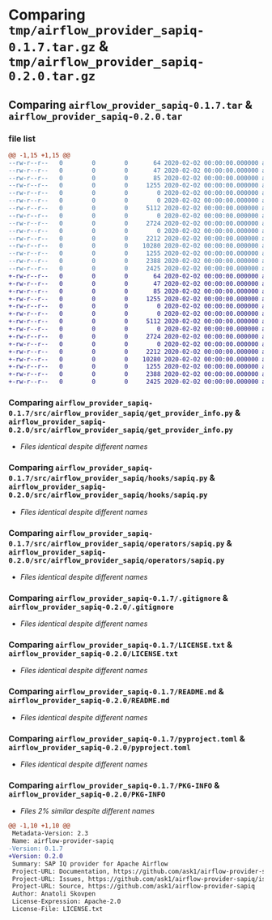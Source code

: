 # Comparing `tmp/airflow_provider_sapiq-0.1.7.tar.gz` & `tmp/airflow_provider_sapiq-0.2.0.tar.gz`

## Comparing `airflow_provider_sapiq-0.1.7.tar` & `airflow_provider_sapiq-0.2.0.tar`

### file list

```diff
@@ -1,15 +1,15 @@
--rw-r--r--   0        0        0       64 2020-02-02 00:00:00.000000 airflow_provider_sapiq-0.1.7/requirements.txt
--rw-r--r--   0        0        0       47 2020-02-02 00:00:00.000000 airflow_provider_sapiq-0.1.7/src/airflow_provider_sapiq/__about__.py
--rw-r--r--   0        0        0       85 2020-02-02 00:00:00.000000 airflow_provider_sapiq-0.1.7/src/airflow_provider_sapiq/__init__.py
--rw-r--r--   0        0        0     1255 2020-02-02 00:00:00.000000 airflow_provider_sapiq-0.1.7/src/airflow_provider_sapiq/get_provider_info.py
--rw-r--r--   0        0        0        0 2020-02-02 00:00:00.000000 airflow_provider_sapiq-0.1.7/src/airflow_provider_sapiq/py.typed
--rw-r--r--   0        0        0        0 2020-02-02 00:00:00.000000 airflow_provider_sapiq-0.1.7/src/airflow_provider_sapiq/hooks/__init__.py
--rw-r--r--   0        0        0     5112 2020-02-02 00:00:00.000000 airflow_provider_sapiq-0.1.7/src/airflow_provider_sapiq/hooks/sapiq.py
--rw-r--r--   0        0        0        0 2020-02-02 00:00:00.000000 airflow_provider_sapiq-0.1.7/src/airflow_provider_sapiq/operators/__init__.py
--rw-r--r--   0        0        0     2724 2020-02-02 00:00:00.000000 airflow_provider_sapiq-0.1.7/src/airflow_provider_sapiq/operators/sapiq.py
--rw-r--r--   0        0        0        0 2020-02-02 00:00:00.000000 airflow_provider_sapiq-0.1.7/tests/__init__.py
--rw-r--r--   0        0        0     2212 2020-02-02 00:00:00.000000 airflow_provider_sapiq-0.1.7/.gitignore
--rw-r--r--   0        0        0    10280 2020-02-02 00:00:00.000000 airflow_provider_sapiq-0.1.7/LICENSE.txt
--rw-r--r--   0        0        0     1255 2020-02-02 00:00:00.000000 airflow_provider_sapiq-0.1.7/README.md
--rw-r--r--   0        0        0     2388 2020-02-02 00:00:00.000000 airflow_provider_sapiq-0.1.7/pyproject.toml
--rw-r--r--   0        0        0     2425 2020-02-02 00:00:00.000000 airflow_provider_sapiq-0.1.7/PKG-INFO
+-rw-r--r--   0        0        0       64 2020-02-02 00:00:00.000000 airflow_provider_sapiq-0.2.0/requirements.txt
+-rw-r--r--   0        0        0       47 2020-02-02 00:00:00.000000 airflow_provider_sapiq-0.2.0/src/airflow_provider_sapiq/__about__.py
+-rw-r--r--   0        0        0       85 2020-02-02 00:00:00.000000 airflow_provider_sapiq-0.2.0/src/airflow_provider_sapiq/__init__.py
+-rw-r--r--   0        0        0     1255 2020-02-02 00:00:00.000000 airflow_provider_sapiq-0.2.0/src/airflow_provider_sapiq/get_provider_info.py
+-rw-r--r--   0        0        0        0 2020-02-02 00:00:00.000000 airflow_provider_sapiq-0.2.0/src/airflow_provider_sapiq/py.typed
+-rw-r--r--   0        0        0        0 2020-02-02 00:00:00.000000 airflow_provider_sapiq-0.2.0/src/airflow_provider_sapiq/hooks/__init__.py
+-rw-r--r--   0        0        0     5112 2020-02-02 00:00:00.000000 airflow_provider_sapiq-0.2.0/src/airflow_provider_sapiq/hooks/sapiq.py
+-rw-r--r--   0        0        0        0 2020-02-02 00:00:00.000000 airflow_provider_sapiq-0.2.0/src/airflow_provider_sapiq/operators/__init__.py
+-rw-r--r--   0        0        0     2724 2020-02-02 00:00:00.000000 airflow_provider_sapiq-0.2.0/src/airflow_provider_sapiq/operators/sapiq.py
+-rw-r--r--   0        0        0        0 2020-02-02 00:00:00.000000 airflow_provider_sapiq-0.2.0/tests/__init__.py
+-rw-r--r--   0        0        0     2212 2020-02-02 00:00:00.000000 airflow_provider_sapiq-0.2.0/.gitignore
+-rw-r--r--   0        0        0    10280 2020-02-02 00:00:00.000000 airflow_provider_sapiq-0.2.0/LICENSE.txt
+-rw-r--r--   0        0        0     1255 2020-02-02 00:00:00.000000 airflow_provider_sapiq-0.2.0/README.md
+-rw-r--r--   0        0        0     2388 2020-02-02 00:00:00.000000 airflow_provider_sapiq-0.2.0/pyproject.toml
+-rw-r--r--   0        0        0     2425 2020-02-02 00:00:00.000000 airflow_provider_sapiq-0.2.0/PKG-INFO
```

### Comparing `airflow_provider_sapiq-0.1.7/src/airflow_provider_sapiq/get_provider_info.py` & `airflow_provider_sapiq-0.2.0/src/airflow_provider_sapiq/get_provider_info.py`

 * *Files identical despite different names*

### Comparing `airflow_provider_sapiq-0.1.7/src/airflow_provider_sapiq/hooks/sapiq.py` & `airflow_provider_sapiq-0.2.0/src/airflow_provider_sapiq/hooks/sapiq.py`

 * *Files identical despite different names*

### Comparing `airflow_provider_sapiq-0.1.7/src/airflow_provider_sapiq/operators/sapiq.py` & `airflow_provider_sapiq-0.2.0/src/airflow_provider_sapiq/operators/sapiq.py`

 * *Files identical despite different names*

### Comparing `airflow_provider_sapiq-0.1.7/.gitignore` & `airflow_provider_sapiq-0.2.0/.gitignore`

 * *Files identical despite different names*

### Comparing `airflow_provider_sapiq-0.1.7/LICENSE.txt` & `airflow_provider_sapiq-0.2.0/LICENSE.txt`

 * *Files identical despite different names*

### Comparing `airflow_provider_sapiq-0.1.7/README.md` & `airflow_provider_sapiq-0.2.0/README.md`

 * *Files identical despite different names*

### Comparing `airflow_provider_sapiq-0.1.7/pyproject.toml` & `airflow_provider_sapiq-0.2.0/pyproject.toml`

 * *Files identical despite different names*

### Comparing `airflow_provider_sapiq-0.1.7/PKG-INFO` & `airflow_provider_sapiq-0.2.0/PKG-INFO`

 * *Files 2% similar despite different names*

```diff
@@ -1,10 +1,10 @@
 Metadata-Version: 2.3
 Name: airflow-provider-sapiq
-Version: 0.1.7
+Version: 0.2.0
 Summary: SAP IQ provider for Apache Airflow
 Project-URL: Documentation, https://github.com/ask1/airflow-provider-sapiq#readme
 Project-URL: Issues, https://github.com/ask1/airflow-provider-sapiq/issues
 Project-URL: Source, https://github.com/ask1/airflow-provider-sapiq
 Author: Anatoli Skovpen
 License-Expression: Apache-2.0
 License-File: LICENSE.txt
```

